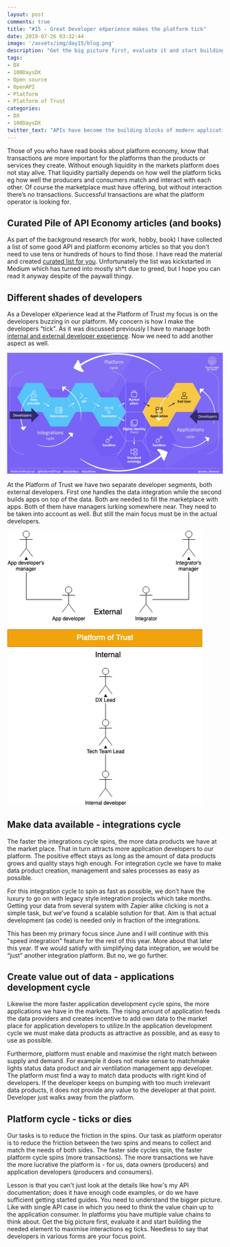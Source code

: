 ```yaml
---
layout: post
comments: true
title: "#15 - Great Developer eXperience makes the platform tick"
date: 2019-07-26 03:32:44
image: '/assets/img/day15/blog.png'
description: "Get the big picture first, evaluate it and start building the needed element to maximise interactions eg ticks."
tags:
- DX 
- 100DaysDX
- Open source
- OpenAPI
- Platform
- Platform of Trust
categories: 
- DX
- 100DaysDX
twitter_text: "APIs have become the building blocks of modern application development."
---
```


Those of you who have read books about platform economy, know that transactions are more important for the platforms than the products or services they create. Without enough liquidity in the markets platform does not stay alive. That liquidity partially depends on how well the platform ticks eg how well the producers and consumers match and interact with each other. Of course the marketplace must have offering, but without interaction there’s no transactions. Successful transactions are what the platform operator is looking for. 

## Curated Pile of API Economy articles (and books)

As part of the background research (for work, hobby, book) I have collected a list of some good API and platform economy articles so that you don't need to use tens or hundreds of hours to find those. I have read the material and created [curated list for you](https://medium.com/api-economy-hacklab/api-economy-articles-1322ec5b8ca?). Unfortunately the list was kickstarted in Medium which has turned into mostly sh*t due to greed, but I hope you can read it anyway despite of the paywall thingy.  

## Different shades of developers

As a Developer eXperience lead at the Platform of Trust my focus is on the developers buzzing in our platform. My concern is how I make the developers “tick". As it was discussed previously I have to manage both [internal and external developer experience](https://100daysdx.com/14/). Now we need to add another aspect as well. 

<img itemprop="image" src="/assets/img/day15/pot.png" alt="{{site.name}}">

At the Platform of Trust we have two separate developer segments, both external developers. First one handles the data integration while the second builds apps on top of the data. Both are needed to fill the marketplace with apps. Both of them have managers lurking somewhere near. They need to be taken into account as well. But still the main focus must be in the actual developers. 

<img itemprop="image" src="/assets/img/day15/developers.png" alt="{{site.name}}">


## Make data available - integrations cycle

The faster the integrations cycle spins, the more data products we have at the market place. That in turn attracts more application developers to our platform. The positive effect stays as long as the amount of data products grows and quality stays high enough. For integration cycle we have to make data product creation, management and sales processes as easy as possible. 

For this integration cycle to spin as fast as possible, we don’t have the luxury to go on with legacy style integration projects which take months. Getting your data from several system with Zapier alike clicking is not a simple task, but we’ve found a scalable solution for that. Aim is that actual development (as code) is needed only in fraction of the integrations. 

This has been my primary focus since June and I will continue with this "speed integration" feature for the rest of this year. More about that later this year. If we would satisfy with simplifying data integration, we would be “just” another integration platform. But no, we go further. 

## Create value out of data - applications development cycle

Likewise the more faster application development cycle spins, the more applications we have in the markets. The rising amount of application feeds the data providers and creates incentive to add own data to the market place for application developers to utilize.In the application development cycle we must make data products as attractive as possible, and as easy to use as possible. 

Furthermore, platform must enable and maximise the right match between supply and demand. For example it does not make sense to matchmake lights status data product and air ventilation management app developer. The platform must find a way to match data products with right kind of developers. If the developer keeps on bumping with too much irrelevant data products, it does not provide any value to the developer at that point. Developer just walks away from the platform. 

## Platform cycle - ticks or dies

Our tasks is to reduce the friction in the spins. Our task as platform operator is to reduce the friction between the two spins and means to collect and match the needs of both sides. The faster side cycles spin, the faster platform cycle spins (more transactions). The more transactions we have the more lucrative the platform is - for us, data owners (producers) and application developers (producers and consumers).  


Lesson is that you can't just look at the details like how's my API documentation; does it have enough code examples, or do we have sufficient getting started guides. You need to understand the bigger picture. Like with single API case in which you need to think the value chain up to the application consumer. In platforms you have multiple value chains to think about. Get the big picture first, evaluate it and start building the needed element to maximise interactions eg ticks. Needless to say that developers in various forms are your focus point. 